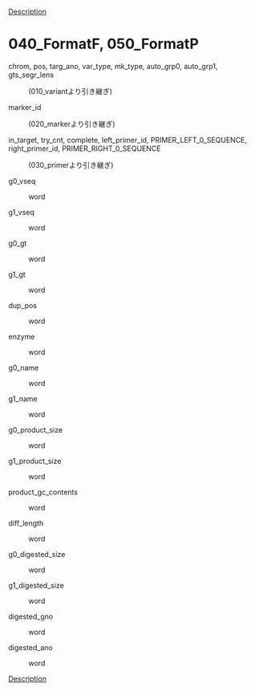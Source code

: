 [Description](DESCRIPTION.md)

# 040_FormatF, 050_FormatP

<dl>
<dt>
chrom, pos, targ_ano, var_type, mk_type, auto_grp0, auto_grp1, gts_segr_lens
</dt>
<dd>
<p><p>
(010_variantより引き継ぎ)
</p>
</dd>
</dl>


<dl>
<dt>
marker_id
</dt>
<dd>
<p><p>
(020_markerより引き継ぎ)
</p>
</dd>
</dl>

<dl>
<dt>

in_target, try_cnt, complete, left_primer_id, PRIMER_LEFT_0_SEQUENCE, right_primer_id, PRIMER_RIGHT_0_SEQUENCE

</dt>
<dd>
<p><p>
(030_primerより引き継ぎ)
</p>
</dd>
</dl>


<dl>
<dt>
g0_vseq
</dt>
<dd>
<p><p>
word
</p>
</dd>
</dl>


<dl>
<dt>
g1_vseq
</dt>
<dd>
<p><p>
word
</p>
</dd>
</dl>


<dl>
<dt>
g0_gt
</dt>
<dd>
<p><p>
word
</p>
</dd>
</dl>


<dl>
<dt>
g1_gt
</dt>
<dd>
<p><p>
word
</p>
</dd>
</dl>


<dl>
<dt>
dup_pos
</dt>
<dd>
<p><p>
word
</p>
</dd>
</dl>


<dl>
<dt>
enzyme
</dt>
<dd>
<p><p>
word
</p>
</dd>
</dl>


<dl>
<dt>
g0_name
</dt>
<dd>
<p><p>
word
</p>
</dd>
</dl>


<dl>
<dt>
g1_name
</dt>
<dd>
<p><p>
word
</p>
</dd>
</dl>


<dl>
<dt>
g0_product_size
</dt>
<dd>
<p><p>
word
</p>
</dd>
</dl>


<dl>
<dt>
g1_product_size
</dt>
<dd>
<p><p>
word
</p>
</dd>
</dl>


<dl>
<dt>
product_gc_contents
</dt>
<dd>
<p><p>
word
</p>
</dd>
</dl>


<dl>
<dt>
diff_length
</dt>
<dd>
<p><p>
word
</p>
</dd>
</dl>


<dl>
<dt>
g0_digested_size
</dt>
<dd>
<p><p>
word
</p>
</dd>
</dl>


<dl>
<dt>
g1_digested_size
</dt>
<dd>
<p><p>
word
</p>
</dd>
</dl>


<dl>
<dt>
digested_gno
</dt>
<dd>
<p><p>
word
</p>
</dd>
</dl>


<dl>
<dt>
digested_ano
</dt>
<dd>
<p><p>
word
</p>
</dd>
</dl>

[Description](DESCRIPTION.md)

